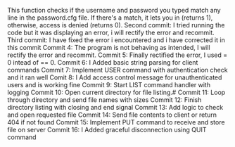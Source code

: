 This function checks if the username and password you typed match any line in the password.cfg file. If there's a match, it lets you in (returns 1), otherwise, access is denied (returns 0).
Second commit: I tried running the code but it was displaying an error, i will rectify the error and recommit.
Third commit: I have fixed the error i encountered and i have corrected it in this commit
Commit 4: The program is not behaving as intended, I will rectify the error and recommit.
Commit 5: Finally rectified the error, I used = 0 intead of == 0.
Commit 6: I Added basic string parsing for client commands
Commit 7: Implement USER command with authentication check and it ran well
Comit 8: I Add access control message for unauthenticated users and is working fine
Commit 9: Start LIST command handler with logging
Commit 10: Open current directory for file listing.#
Commit 11: Loop through directory and send file names with sizes
Commit 12: Finish directory listing with closing and end signal
Commit 13: Add logic to check and open requested file
Commit 14: Send file contents to client or return 404 if not found
Commit 15: Implement PUT command to receive and store file on server
Commit 16: I Added graceful disconnection using QUIT command